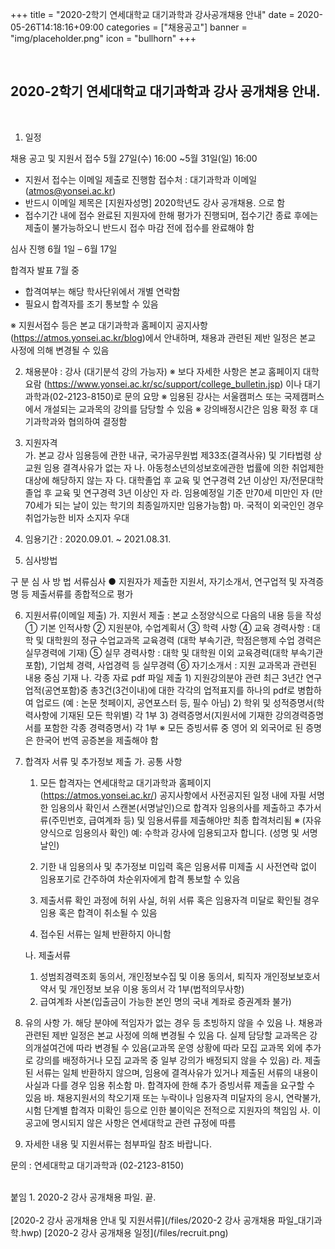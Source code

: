+++
title = "2020-2학기 연세대학교 대기과학과 강사공개채용 안내"
date = 2020-05-26T14:18:16+09:00
categories = ["채용공고"]
banner = "img/placeholder.png"
icon = "bullhorn"
+++
<!--more-->

<br>
<h2> 2020-2학기 연세대학교 대기과학과 강사 공개채용 안내.
</h2>
<br>


1. 일정

채용 공고 및 지원서 접수
5월 27일(수) 16:00 ~5월 31일(일) 16:00
- 지원서 접수는 이메일 제출로 진행함
  접수처 : 대기과학과 이메일 (atmos@yonsei.ac.kr)
- 반드시 이메일 제목은 [지원자성명] 2020학년도   강사 공개채용. 으로 함
- 접수기간 내에 접수 완료된 지원자에 한해 평가가 진행되며,  접수기간 종료 후에는 제출이 불가능하오니 반드시 접수 마감 전에 접수를 완료해야 함

심사 진행
6월 1일 – 6월 17일

합격자 발표
7월 중
- 합격여부는 해당 학사단위에서 개별 연락함
- 필요시 합격자를 조기 통보할 수 있음


 ※ 지원서접수 등은 본교 대기과학과 홈페이지 공지사항(https://atmos.yonsei.ac.kr/blog)에서 안내하며, 채용과 관련된 제반 일정은 본교 사정에 의해 변경될 수 있음

 2. 채용분야 :  강사 (대기분석 강의 가능자)
    ※ 보다 자세한 사항은 본교 홈페이지 대학요람 (https://www.yonsei.ac.kr/sc/support/college_bulletin.jsp) 이나 대기과학과(02-2123-8150)로 문의 요망
    ※ 임용된 강사는 서울캠퍼스 또는 국제캠퍼스에서 개설되는 교과목의 강의를 담당할 수 있음
    ※ 강의배정시간은 임용 확정 후 대기과학과와 협의하여 결정함

 3. 지원자격  
    가. 본교 강사 임용등에 관한 내규, 국가공무원법 제33조(결격사유) 및 기타법령 상 교원 임용 결격사유가 없는 자
    나. 아동청소년의성보호에관한 법률에 의한 취업제한대상에 해당하지 않는 자
    다. 대학졸업 후 교육 및 연구경력 2년 이상인 자/전문대학졸업 후 교육 및 연구경력 3년 이상인 자
    라. 임용예정일 기준 만70세 미만인 자 (만70세가 되는 날이 있는 학기의 최종일까지만 임용가능함)
    마. 국적이 외국인인 경우 취업가능한 비자 소지자 우대

 4. 임용기간 : 2020.09.01. ~ 2021.08.31.

 5. 심사방법

 구    분
 심 사 방 법
 서류심사
 ● 지원자가 제출한 지원서, 자기소개서, 연구업적 및 자격증명 등 제출서류를 종합적으로 평가

 6. 지원서류(이메일 제출)
    가. 지원서 제출 : 본교 소정양식으로 다음의 내용 등을 작성
        ① 기본 인적사항   ② 지원분야, 수업계획서   ③ 학력 사항
        ④ 교육 경력사항 : 대학 및 대학원의 정규 수업교과목 교육경력
           (대학 부속기관, 학점은행제 수업 경력은 실무경력에 기재)
        ⑤ 실무 경력사항 : 대학 및 대학원 이외 교육경력(대학 부속기관 포함), 기업체 경력, 사업경력 등 실무경력
        ⑥ 자기소개서 : 지원 교과목과 관련된 내용 중심 기재
    나. 각종 자료 pdf 파일 제출
        1) 지원강의분야 관련 최근 3년간 연구업적(공연포함)중 총3건(3건이내)에 대한 각각의 업적표지를 하나의 pdf로 병합하여 업로드 (예 : 논문 첫페이지, 공연포스터 등, 필수 아님)
        2) 학위 및 성적증명서(학력사항에 기재된 모든 학위별) 각 1부
        3) 경력증명서(지원서에 기재한 강의경력증명서를 포함한 각종 경력증명서) 각 1부
   ※ 모든 증빙서류 중 영어 외 외국어로 된 증명은 한국어 번역 공증본을 제출해야 함

 7. 합격자 서류 및 추가정보 제출
    가. 공통 사항
       1) 모든 합격자는 연세대학교 대기과학과 홈페이지(https://atmos.yonsei.ac.kr/) 공지사항에서 사전공지된 일정 내에 자필 서명한 임용의사 확인서 스캔본(서명날인)으로 합격자 임용의사를 제출하고 추가서류(주민번호, 급여계좌 등) 및 임용서류를 제출해야만 최종 합격처리됨
 ※ (자유양식으로 임용의사 확인) 예: 수학과 강사에 임용되고자 합니다. (성명 및 서명날인)

       2) 기한 내 임용의사 및 추가정보 미입력 혹은 임용서류 미제출 시 사전연락 없이 임용포기로 간주하여 차순위자에게 합격 통보할 수 있음
       3) 제출서류 확인 과정에 허위 사실, 허위 서류 혹은 임용자격 미달로 확인될 경우 임용 혹은 합격이 취소될 수 있음
       4) 접수된 서류는 일체 반환하지 아니함

    나. 제출서류
       1) 성범죄경력조회 동의서, 개인정보수집 및 이용 동의서, 퇴직자 개인정보보호서약서 및 개인정보 보유 이용 동의서 각 1부(법적의무사항)
       2) 급여계좌 사본(입출금이 가능한 본인 명의 국내 계좌로 증권계좌 불가)

 8. 유의 사항
    가. 해당 분야에 적임자가 없는 경우 등 초빙하지 않을 수 있음
    나. 채용과 관련된 제반 일정은 본교 사정에 의해 변경될 수 있음
    다. 실제 담당할 교과목은 강의개설여건에 따라 변경될 수 있음(교과목 운영 상황에 따라 모집 교과목 외에 추가로 강의를 배정하거나 모집 교과목 중 일부 강의가 배정되지 않을 수 있음)
    라. 제출된 서류는 일체 반환하지 않으며, 임용에 결격사유가 있거나 제출된 서류의 내용이 사실과 다를 경우 임용 취소함
    마. 합격자에 한해 추가 증빙서류 제출을 요구할 수 있음
    바. 채용지원서의 착오기재 또는 누락이나 임용자격 미달자의 응시, 연락불가, 시험 단계별 합격자 미확인 등으로 인한 불이익은 전적으로 지원자의 책임임
    사. 이 공고에 명시되지 않은 사항은 연세대학교 관련 규정에 따름

9. 자세한 내용 및 지원서류는 첨부파일 참조 바랍니다.

문의 : 연세대학교 대기과학과 (02-2123-8150)


<br>
붙임 1. 2020-2 강사 공개채용 파일. 끝.
<br>

<br>
[2020-2 강사 공개채용 안내 및 지원서류](/files/2020-2 강사 공개채용 파일_대기과학.hwp)
[2020-2 강사 공개채용 일정](/files/recruit.png)
<br>
<br>
